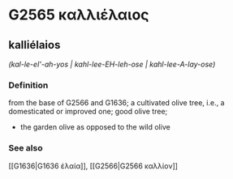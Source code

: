 # G2565 καλλιέλαιος

## kalliélaios

_(kal-le-el'-ah-yos | kahl-lee-EH-leh-ose | kahl-lee-A-lay-ose)_

### Definition

from the base of G2566 and G1636; a cultivated olive tree, i.e., a domesticated or improved one; good olive tree; 

- the garden olive as opposed to the wild olive

### See also

[[G1636|G1636 ἐλαία]], [[G2566|G2566 καλλίον]]
